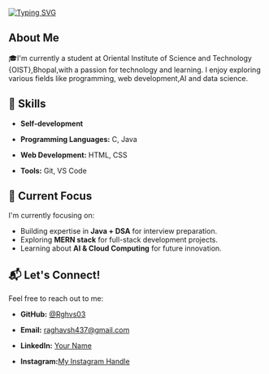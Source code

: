 [![Typing SVG](https://readme-typing-svg.demolab.com?font=Poppins&weight=700&size=21&pause=1000&width=435&lines=%F0%9F%91%8B+Hi%2C+My+Name+is+Raghav+!+(%40Rghvs03);%F0%9F%92%A1+Learning.+Coding.+Growing.+%F0%9F%9A%80)](https://git.io/typing-svg)

## About Me
 🎓I'm currently a student at Oriental Institute of Science and Technology {OIST},Bhopal,with a passion for technology and learning. I enjoy exploring various fields like programming, web development,AI and data science.

## 💼 Skills
- **Self-development**
- **Programming Languages:** C, Java 

- **Web Development:** HTML, CSS
- **Tools:** Git, VS Code

## 🚀 Current Focus
I'm currently focusing on:
- Building expertise in **Java + DSA** for interview preparation.
- Exploring **MERN stack** for full-stack development projects.
- Learning about **AI & Cloud Computing** for future innovation.

## 📬 Let's Connect!
Feel free to reach out to me:
- **GitHub:** [@Rghvs03](https://github.com/Rghvs03)
- **Email:**  [raghavsh437@gmail.com](mailto:raghavsh437@gmail.com)
- **LinkedIn:** [Your Name](https://www.linkedin.com/in/raghav-sharma-tech/)

- **Instagram:**[My Instagram Handle](https://www.instagram.com/raghav_sharma._03?igsh=YW1oNnN6NW0yMXpu)

              
